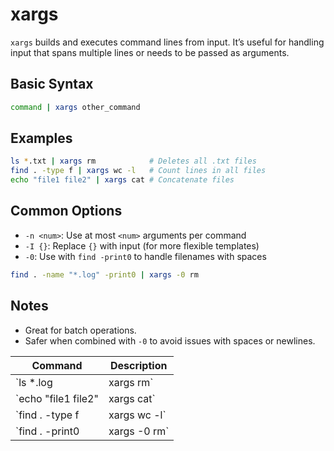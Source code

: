 # xargs
`xargs` builds and executes command lines from input. It’s useful for handling input that spans multiple lines or needs to be passed as arguments.

## Basic Syntax
```bash
command | xargs other_command
```

## Examples
```bash
ls *.txt | xargs rm            # Deletes all .txt files
find . -type f | xargs wc -l   # Count lines in all files
echo "file1 file2" | xargs cat # Concatenate files
```

## Common Options
* `-n <num>`: Use at most `<num>` arguments per command
* `-I {}`: Replace `{}` with input (for more flexible templates)
* `-0`: Use with `find -print0` to handle filenames with spaces

```bash
find . -name "*.log" -print0 | xargs -0 rm
```

## Notes
* Great for batch operations.
* Safer when combined with `-0` to avoid issues with spaces or newlines.

| Command | Description |
|--------|-------------|
| `ls *.log | xargs rm` | Delete all .log files |
| `echo "file1 file2" | xargs cat` | Concatenate files |
| `find . -type f | xargs wc -l` | Count lines in all files |
| `find . -print0 | xargs -0 rm` | Safe delete with null separator |  


